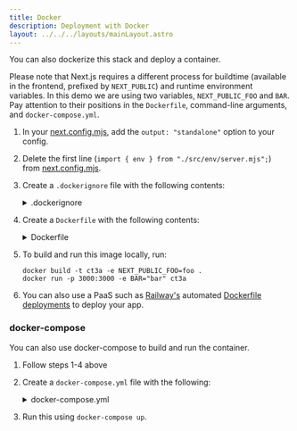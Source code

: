 ```yaml
---
title: Docker
description: Deployment with Docker
layout: ../../../layouts/mainLayout.astro
---
```


You can also dockerize this stack and deploy a container.

Please note that Next.js requires a different process for buildtime (available in the frontend, prefixed by `NEXT_PUBLIC`) and runtime environment variables. In this demo we are using two variables, `NEXT_PUBLIC_FOO` and `BAR`. Pay attention to their positions in the `Dockerfile`, command-line arguments, and `docker-compose.yml`.

1. In your [next.config.mjs](./next.config.mjs), add the `output: "standalone"` option to your config.

2. Delete the first line (`import { env } from "./src/env/server.mjs";`) from [next.config.mjs](./next.config.mjs).

3. Create a `.dockerignore` file with the following contents:
   <details>
   <summary>.dockerignore</summary>

   ```
   .env
   Dockerfile
   .dockerignore
   node_modules
   npm-debug.log
   README.md
   .next
   .git
   ```

  </details>

4. Create a `Dockerfile` with the following contents:
   <details>
   <summary>Dockerfile</summary>

   ```Dockerfile
   ########################
   #         DEPS         #
   ########################

   # Install dependencies only when needed
   # TODO: re-evaluate if emulation is still necessary on arm64 after moving to node 18
   FROM --platform=linux/amd64 node:16-alpine AS deps
   # Check https://github.com/nodejs/docker-node/tree/ b4117f9333da4138b03a546ec926ef50a31506c3#nodealpine to understand why libc6-compat might be needed.
   RUN apk add --no-cache libc6-compat
   WORKDIR /app

   # Install dependencies based on the preferred package manager
   COPY package.json yarn.lock* package-lock.json* pnpm-lock.yaml* ./
   RUN \
     if [ -f yarn.lock ]; then yarn --frozen-lockfile; \
     elif [ -f package-lock.json ]; then npm ci; \
     elif [ -f pnpm-lock.yaml ]; then yarn global add pnpm && pnpm i; \
     else echo "Lockfile not found." && exit 1; \
     fi

   ########################
   #        BUILDER       #
   ########################

   # Rebuild the source code only when needed
   # TODO: re-evaluate if emulation is still necessary on arm64 after moving to node 18
   FROM --platform=linux/amd64 node:16-alpine AS builder

   ARG NEXT_PUBLIC_FOO
   ARG BAR

   WORKDIR /app
   COPY --from=deps /app/node_modules ./node_modules
   COPY . .

   # Next.js collects completely anonymous telemetry data about general usage.
   # Learn more here: https://nextjs.org/telemetry
   # Uncomment the following line in case you want to disable telemetry during the build.
   # ENV NEXT_TELEMETRY_DISABLED 1

   RUN \
     if [ -f yarn.lock ]; then yarn build; \
     elif [ -f package-lock.json ]; then npm run build; \
     elif [ -f pnpm-lock.yaml ]; then yarn global add pnpm && pnpm run build; \
     else echo "Lockfile not found." && exit 1; \
     fi

   ########################
   #        RUNNER        #
   ########################

   # Production image, copy all the files and run next
   # TODO: re-evaluate if emulation is still necessary after moving to node 18
   FROM --platform=linux/amd64 node:16-alpine AS runner
   # WORKDIR /usr/app
   WORKDIR /app

   ENV NODE_ENV production
   # Uncomment the following line in case you want to disable telemetry during runtime.
   # ENV NEXT_TELEMETRY_DISABLED 1

   RUN addgroup --system --gid 1001 nodejs
   RUN adduser --system --uid 1001 nextjs

   COPY --from=builder /app/next.config.mjs ./
   COPY --from=builder /app/public ./public
   COPY --from=builder /app/package.json ./package.json

   # Automatically leverage output traces to reduce image size
   # https://nextjs.org/docs/advanced-features/output-file-tracing
   COPY --from=builder --chown=nextjs:nodejs /app/.next/standalone ./
   COPY --from=builder --chown=nextjs:nodejs /app/.next/static ./.next/static

   USER nextjs

   EXPOSE 3000

   ENV PORT 3000

   CMD ["node", "server.js"]
   ```

  </details>

5. To build and run this image locally, run:

   ```
   docker build -t ct3a -e NEXT_PUBLIC_FOO=foo .
   docker run -p 3000:3000 -e BAR="bar" ct3a
   ```

6. You can also use a PaaS such as [Railway's](https://railway.app) automated [Dockerfile deployments](https://docs.railway.app/deploy/dockerfiles) to deploy your app.

### docker-compose

You can also use docker-compose to build and run the container.

1. Follow steps 1-4 above

2. Create a `docker-compose.yml` file with the following:

   <details>
   <summary>docker-compose.yml</summary>

   ```yaml
   version: "3.7"
   services:
     app:
       platform: "linux/amd64"
       build:
         context: .
         dockerfile: Dockerfile
         args:
           NEXT_PUBLIC_FOO: "foo"
       working_dir: /app
       ports:
         - "3000:3000"
       image: t3-app
       environment:
         - BAR=bar
   ```

   </details>

3. Run this using `docker-compose up`.
